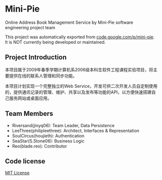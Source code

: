 # Mini-Pie

Online Address Book Management Service by Mini-Pie software engineering project team

This project was automatically exported from [code.google.com/p/mini-pie](https://code.google.com/p/mini-pie/). It is NOT currently being developed or maintained. 

## Project Introduction

本项目属于2009年春季学期计算机系2006级本科生软件工程课程实验项目，将主要提供在线的联系人管理和同步功能。

本项目计划实现一个完整独立的Web Service，开发可供二次开发人员自定制使用的，提供通讯记录的管理、维护、共享以及发布等功能的API，以方便快速搭建自己服务网站或桌面应用。

## Team Members

* Riversand(jinyq06): Team Leader, Data Persistence
* LeeThree(philipleethree): Architect, Interfaces & Representation
* SoulCircus(houjieth): Authentication
* SeaStar(S.Stone06): Business Logic
* Reo(blade.reo): Contributor

## Code license

[MIT License](http://www.opensource.org/licenses/mit-license.php)
